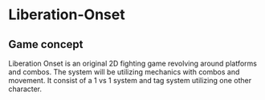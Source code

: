 # Liberation-Onset

## Game concept 

Liberation Onset is an original 2D fighting game revolving around platforms and combos. The system will be utilizing mechanics with combos and movement. It consist of a 1 vs 1 system and tag system utilizing one other character.

